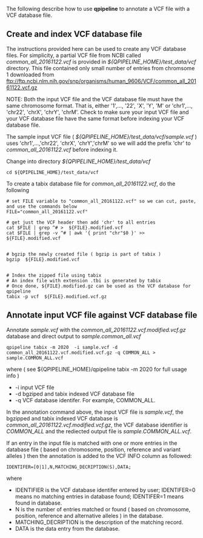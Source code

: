 

The following describe how to use **qpipeline** to annotate a VCF file with a VCF database file.

## Create and index VCF database file 

The instructions provided here can be used to create any VCF database files.  For simplicity, a partial VCF file from NCBI called _common_all_20161122.vcf_ is provided in _${QPIPELINE_HOME}/test_data/vcf_ directory.  This file contained only small number of entries from chromsome 1 downloaded from ftp://ftp.ncbi.nlm.nih.gov/snp/organisms/human_9606/VCF/common_all_20161122.vcf.gz

NOTE: Both the input VCF file and the VCF database file must have the same chromosome format. 
That is, either '1',..., '22', 'X', 'Y', 'M' or 'chr1',..., 'chr22', 'chrX', 'chrY', 'chrM'.  Check to make sure your input VCF file and your VCF database file have the same format before indexing your VCF database file.

The sample input VCF file ( _${QPIPELINE_HOME}/test_data/vcf/sample.vcf_ ) uses 'chr1',...,'chr22', 'chrX', 'chrY','chrM' so we will add the prefix 'chr' to _common_all_20161122.vcf_ before indexing it.

Change into directory _${QPIPELINE_HOME}/test_data/vcf_  

```
cd ${QPIPELINE_HOME}/test_data/vcf
```

To create a tabix database file for _common_all_20161122.vcf_, do the following

```
# set FILE variable to "common_all_20161122.vcf" so we can cut, paste, and use the commands below
FILE="common_all_20161122.vcf"

# get just the VCF header then add 'chr' to all entries
cat $FILE | grep ^# >  ${FILE}.modified.vcf
cat $FILE | grep -v ^# | awk '{ print "chr"$0 }' >> ${FILE}.modified.vcf


# bgzip the newly created file ( bgzip is part of tabix )
bgzip  ${FILE}.modified.vcf


# Index the zipped file using tabix
# An index file with extension .tbi is generated by tabix
# Once done, ${FILE}.modified.gz can be used as the VCF database for qpipeline
tabix -p vcf  ${FILE}.modified.vcf.gz 
```


## Annotate input VCF file against VCF database file

Annotate _sample.vcf_ with the _common_all_20161122.vcf.modified.vcf.gz_ database and direct output to _sample.common_all.vcf_
```
qpipeline tabix -m 2020  -i sample.vcf -d common_all_20161122.vcf.modified.vcf.gz -q COMMON_ALL > sample.COMMON_ALL.vcf 
```
where ( see ${QPIPELINE_HOME}/qpipeline tabix -m 2020 for full usage info )
* -i input VCF file 
* -d bgziped and tabix indexed VCF database file 
* -q VCF database identifer.  For example, COMMON_ALL.

In the annotation command above, the input VCF file is _sample.vcf_, the bgzipped and tabix indexed VCF database is _common_all_20161122.vcf.modified.vcf.gz_, the VCF database identifier is _COMMON_ALL_ and the rediected output file is _sample.COMMON_ALL.vcf_.

If an entry in the input file is matched with one or more entries in the database file ( based on chromosome, position, reference and variant alleles ) then the annotation is added to the VCF INFO column as followed:

```
IDENTIFER=[0|1],N,MATCHING_DECRIPTION(S),DATA;
```
where 

* IDENTIFIER is the VCF database identifer entered by user; IDENTIFER=0 means no matching entries in database found; IDENTIFER=1 means found in database.
* N is the number of entries matched or found ( based on chromosome, position, reference and alternative alleles ) in the database.
* MATCHING_DECRIPTION is the description of the matching record.
* DATA is the data entry from the database.

